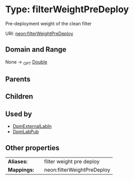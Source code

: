 
# Type: filterWeightPreDeploy


Pre-deployment weight of the clean filter

URI: [neon:filterWeightPreDeploy](https://data.neonscience.org/filterWeightPreDeploy)


## Domain and Range

None ->  <sub>OPT</sub> [Double](types/Double.md)

## Parents


## Children


## Used by

 * [DpmExternalLabIn](DpmExternalLabIn.md)
 * [DpmLabPub](DpmLabPub.md)

## Other properties

|  |  |  |
| --- | --- | --- |
| **Aliases:** | | filter weight pre deploy |
| **Mappings:** | | neon:filterWeightPreDeploy |

